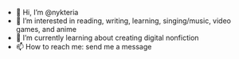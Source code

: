 - 👋 Hi, I’m @nykteria
- 👀 I’m interested in reading, writing, learning, singing/music, video games, and anime
- 🌱 I’m currently learning about creating digital nonfiction
- 📫 How to reach me: send me a message

<!---
nykteria/nykteria is a ✨ special ✨ repository because its `README.md` (this file) appears on your GitHub profile.
You can click the Preview link to take a look at your changes.
--->
